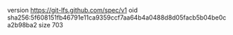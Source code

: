 version https://git-lfs.github.com/spec/v1
oid sha256:5f608151fb46791e11ca9359ccf7aa64b4a0488d8d05facb5b04be0ca2b98ba2
size 703

